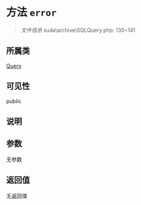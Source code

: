 # 方法 `error`

> *文件信息* suda\archive\SQLQuery.php: 135~141

## 所属类 

[Query](../Query.md)

## 可见性

public

## 说明



## 参数


无参数


## 返回值

无返回值
